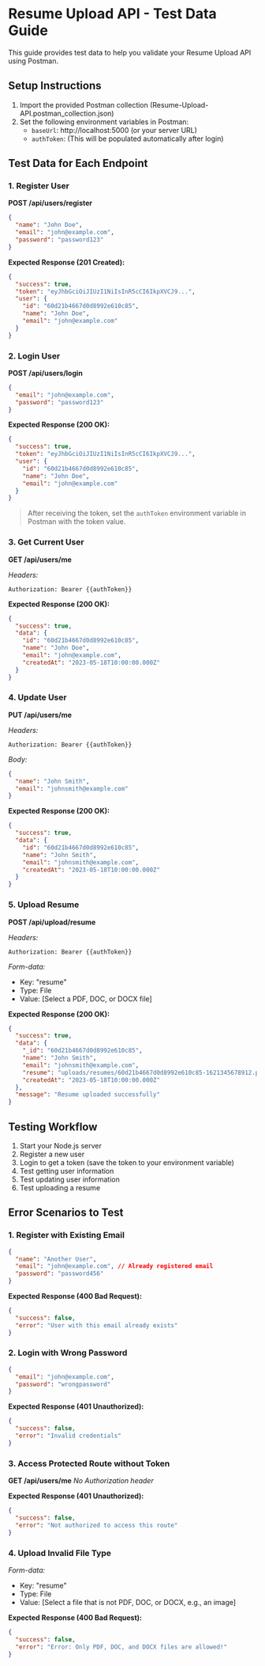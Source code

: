 # Resume Upload API - Test Data Guide

This guide provides test data to help you validate your Resume Upload API using Postman.

## Setup Instructions

1. Import the provided Postman collection (Resume-Upload-API.postman_collection.json)
2. Set the following environment variables in Postman:
   - `baseUrl`: http://localhost:5000 (or your server URL)
   - `authToken`: (This will be populated automatically after login)

## Test Data for Each Endpoint

### 1. Register User

**POST /api/users/register**

```json
{
  "name": "John Doe",
  "email": "john@example.com",
  "password": "password123"
}
```

**Expected Response (201 Created):**

```json
{
  "success": true,
  "token": "eyJhbGciOiJIUzI1NiIsInR5cCI6IkpXVCJ9...",
  "user": {
    "id": "60d21b4667d0d8992e610c85",
    "name": "John Doe",
    "email": "john@example.com"
  }
}
```

### 2. Login User

**POST /api/users/login**

```json
{
  "email": "john@example.com",
  "password": "password123"
}
```

**Expected Response (200 OK):**

```json
{
  "success": true,
  "token": "eyJhbGciOiJIUzI1NiIsInR5cCI6IkpXVCJ9...",
  "user": {
    "id": "60d21b4667d0d8992e610c85",
    "name": "John Doe",
    "email": "john@example.com"
  }
}
```

> After receiving the token, set the `authToken` environment variable in Postman with the token value.

### 3. Get Current User

**GET /api/users/me**

_Headers:_

```
Authorization: Bearer {{authToken}}
```

**Expected Response (200 OK):**

```json
{
  "success": true,
  "data": {
    "id": "60d21b4667d0d8992e610c85",
    "name": "John Doe",
    "email": "john@example.com",
    "createdAt": "2023-05-18T10:00:00.000Z"
  }
}
```

### 4. Update User

**PUT /api/users/me**

_Headers:_

```
Authorization: Bearer {{authToken}}
```

_Body:_

```json
{
  "name": "John Smith",
  "email": "johnsmith@example.com"
}
```

**Expected Response (200 OK):**

```json
{
  "success": true,
  "data": {
    "id": "60d21b4667d0d8992e610c85",
    "name": "John Smith",
    "email": "johnsmith@example.com",
    "createdAt": "2023-05-18T10:00:00.000Z"
  }
}
```

### 5. Upload Resume

**POST /api/upload/resume**

_Headers:_

```
Authorization: Bearer {{authToken}}
```

_Form-data:_

- Key: "resume"
- Type: File
- Value: [Select a PDF, DOC, or DOCX file]

**Expected Response (200 OK):**

```json
{
  "success": true,
  "data": {
    "_id": "60d21b4667d0d8992e610c85",
    "name": "John Smith",
    "email": "johnsmith@example.com",
    "resume": "uploads/resumes/60d21b4667d0d8992e610c85-1621345678912.pdf",
    "createdAt": "2023-05-18T10:00:00.000Z"
  },
  "message": "Resume uploaded successfully"
}
```

## Testing Workflow

1. Start your Node.js server
2. Register a new user
3. Login to get a token (save the token to your environment variable)
4. Test getting user information
5. Test updating user information
6. Test uploading a resume

## Error Scenarios to Test

### 1. Register with Existing Email

```json
{
  "name": "Another User",
  "email": "john@example.com", // Already registered email
  "password": "password456"
}
```

**Expected Response (400 Bad Request):**

```json
{
  "success": false,
  "error": "User with this email already exists"
}
```

### 2. Login with Wrong Password

```json
{
  "email": "john@example.com",
  "password": "wrongpassword"
}
```

**Expected Response (401 Unauthorized):**

```json
{
  "success": false,
  "error": "Invalid credentials"
}
```

### 3. Access Protected Route without Token

**GET /api/users/me**
_No Authorization header_

**Expected Response (401 Unauthorized):**

```json
{
  "success": false,
  "error": "Not authorized to access this route"
}
```

### 4. Upload Invalid File Type

_Form-data:_

- Key: "resume"
- Type: File
- Value: [Select a file that is not PDF, DOC, or DOCX, e.g., an image]

**Expected Response (400 Bad Request):**

```json
{
  "success": false,
  "error": "Error: Only PDF, DOC, and DOCX files are allowed!"
}
```

